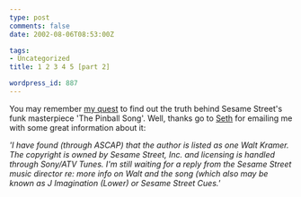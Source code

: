 ```yaml
---
type: post
comments: false
date: 2002-08-06T08:53:00Z

tags:
- Uncategorized
title: 1 2 3 4 5 [part 2]

wordpress_id: 887
---
```


You may remember [my quest](http://www.ballofstringtheory.com/index.shtml?archive/2002_02_01_archive.html#9919624) to find out the truth behind Sesame Street's funk masterpiece 'The Pinball Song'. Well, thanks go to [Seth](http://www.geocities.com/noseworthykids/Seth/) for emailing me with some great information about it:



	

_'I have found (through ASCAP) that the author is listed as one Walt Kramer. The copyright is owned by Sesame Street, Inc. and licensing is handled through Sony/ATV Tunes. I'm still waiting for a reply from the Sesame Street music director re: more info on Walt and the song (which also may be known as J Imagination (Lower) or Sesame Street Cues.'_
